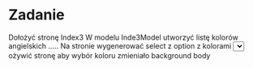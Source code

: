 # Zadanie
Dołożyć stronę Index3 
W modelu Inde3Model utworzyć listę kolorów angielskich .....
Na stronie wygenerować select z option z kolorami
<select id="colors"> ....... </select>
ożywić stronę aby wybór koloru zmieniało background body